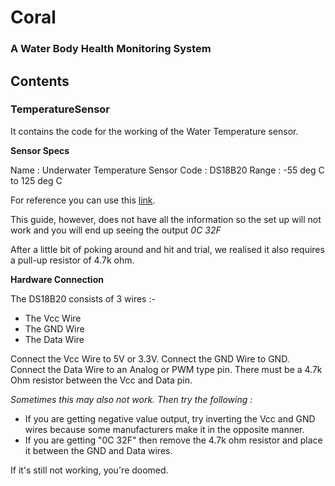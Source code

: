 # Coral
### A Water Body Health Monitoring System

## Contents

### TemperatureSensor
It contains the code for the working of the Water Temperature sensor. 

**Sensor Specs**

Name : Underwater Temperature Sensor
Code : DS18B20
Range : -55 deg C to 125 deg C

For reference you can use this [link](https://create.arduino.cc/projecthub/iotboys/how-to-use-ds18b20-water-proof-temperature-sensor-2adecc).

This guide, however, does not have all the information so the set up will not work and you will end up seeing the output *0C 32F*

After a little bit of poking around and hit and trial, we realised it also requires a pull-up resistor of 4.7k ohm.

**Hardware Connection**

The DS18B20 consists of 3 wires :-
* The Vcc Wire
* The GND Wire
* The Data Wire

Connect the Vcc Wire to 5V or 3.3V.
Connect the GND Wire to GND.
Connect the Data Wire to an Analog or PWM type pin.
There must be a 4.7k Ohm resistor between the Vcc and Data pin.

_Sometimes this may also not work. Then try the following :_
* If you are getting negative value output, try inverting the Vcc and GND wires because some manufacturers make it in the opposite manner.
* If you are getting "0C 32F" then remove the 4.7k ohm resistor and place it between the GND and Data wires.

If it's still not working, you're doomed.


